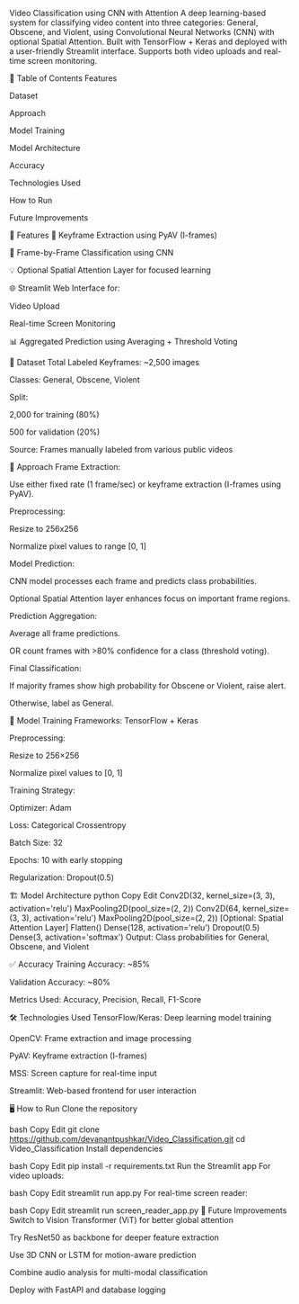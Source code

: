  Video Classification using CNN with Attention
A deep learning-based system for classifying video content into three categories: General, Obscene, and Violent, using Convolutional Neural Networks (CNN) with optional Spatial Attention. Built with TensorFlow + Keras and deployed with a user-friendly Streamlit interface. Supports both video uploads and real-time screen monitoring.

📌 Table of Contents
Features

Dataset

Approach

Model Training

Model Architecture

Accuracy

Technologies Used

How to Run

Future Improvements

🚀 Features
🎥 Keyframe Extraction using PyAV (I-frames)

🧠 Frame-by-Frame Classification using CNN

💡 Optional Spatial Attention Layer for focused learning

🌐 Streamlit Web Interface for:

Video Upload

Real-time Screen Monitoring

📊 Aggregated Prediction using Averaging + Threshold Voting

📂 Dataset
Total Labeled Keyframes: ~2,500 images

Classes: General, Obscene, Violent

Split:

2,000 for training (80%)

500 for validation (20%)

Source: Frames manually labeled from various public videos

🧭 Approach
Frame Extraction:

Use either fixed rate (1 frame/sec) or keyframe extraction (I-frames using PyAV).

Preprocessing:

Resize to 256x256

Normalize pixel values to range [0, 1]

Model Prediction:

CNN model processes each frame and predicts class probabilities.

Optional Spatial Attention layer enhances focus on important frame regions.

Prediction Aggregation:

Average all frame predictions.

OR count frames with >80% confidence for a class (threshold voting).

Final Classification:

If majority frames show high probability for Obscene or Violent, raise alert.

Otherwise, label as General.

🧠 Model Training
Frameworks: TensorFlow + Keras

Preprocessing:

Resize to 256×256

Normalize pixel values to [0, 1]

Training Strategy:

Optimizer: Adam

Loss: Categorical Crossentropy

Batch Size: 32

Epochs: 10 with early stopping

Regularization: Dropout(0.5)

🏗️ Model Architecture
python
Copy
Edit
Conv2D(32, kernel_size=(3, 3), activation='relu')
MaxPooling2D(pool_size=(2, 2))
Conv2D(64, kernel_size=(3, 3), activation='relu')
MaxPooling2D(pool_size=(2, 2))
[Optional: Spatial Attention Layer]
Flatten()
Dense(128, activation='relu')
Dropout(0.5)
Dense(3, activation='softmax')
Output: Class probabilities for General, Obscene, and Violent

✅ Accuracy
Training Accuracy: ~85%

Validation Accuracy: ~80%

Metrics Used: Accuracy, Precision, Recall, F1-Score

🛠️ Technologies Used
TensorFlow/Keras: Deep learning model training

OpenCV: Frame extraction and image processing

PyAV: Keyframe extraction (I-frames)

MSS: Screen capture for real-time input

Streamlit: Web-based frontend for user interaction

🖥️ How to Run
Clone the repository

bash
Copy
Edit
git clone https://github.com/devanantpushkar/Video_Classification.git
cd Video_Classification
Install dependencies

bash
Copy
Edit
pip install -r requirements.txt
Run the Streamlit app
For video uploads:

bash
Copy
Edit
streamlit run app.py
For real-time screen reader:

bash
Copy
Edit
streamlit run screen_reader_app.py
🔮 Future Improvements
Switch to Vision Transformer (ViT) for better global attention

Try ResNet50 as backbone for deeper feature extraction

Use 3D CNN or LSTM for motion-aware prediction

Combine audio analysis for multi-modal classification

Deploy with FastAPI and database logging

